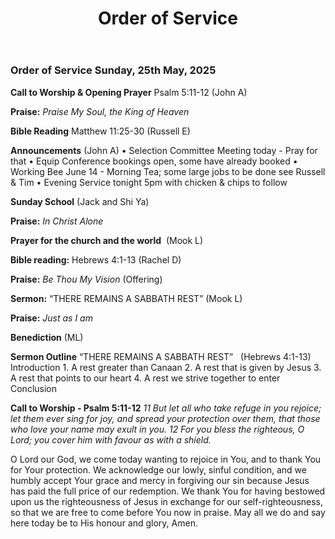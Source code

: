 ﻿---
layout: oos
title: Order of Service
---
### Order of Service Sunday, 25th May, 2025 
**Call to Worship & Opening Prayer** ‭Psalm 5:11-12 (John A)

**Praise:** *Praise My Soul, the King of Heaven*

**Bible Reading**  Matthew 11:25-30 (Russell E)

**Announcements** (John A)
    • Selection Committee Meeting today - Pray for that
    • Equip Conference bookings open, some have already booked
    • Working Bee June 14 - Morning Tea; some large jobs to be done see Russell & Tim
    • Evening Service tonight 5pm with chicken & chips to follow
    
**Sunday School** (Jack and Shi Ya)

**Praise:** *In Christ Alone*

**Prayer for the church and the world**   (Mook L)

**Bible reading:** Hebrews 4:1-13 (Rachel D)

**Praise:** *Be Thou My Vision* (Offering)

**Sermon:**  “THERE REMAINS A SABBATH REST” (Mook L)

**Praise:** *Just as I am*

**Benediction**  (ML)


**Sermon Outline**
“THERE REMAINS A SABBATH REST”   (Hebrews 4:1-13)
Introduction
    1. A rest greater than Canaan
    2. A rest that is given by Jesus
    3. A rest that points to our heart
    4. A rest we strive together to enter
Conclusion

‭**Call to Worship - Psalm 5:11-12**
*11 But let all who take refuge in you rejoice; let them ever sing for joy, and spread your protection over them, that those who love your name may exult in you.*
*12 For you bless the righteous, O Lord; you cover him with favour as with a shield.*

O Lord our God, we come today wanting to rejoice in You, and to thank You for Your protection. 
We acknowledge our lowly, sinful condition, and we humbly accept Your grace and mercy in forgiving our sin because Jesus has paid the full price of our redemption.
We thank You for having bestowed upon us the righteousness of Jesus in exchange for our self-righteousness, so that we are free to come before You now in praise.
May all we do and say here today be to His honour and glory, Amen.


